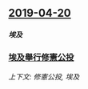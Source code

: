 ## [2019-04-20](/news/2019/04/20/index.md)

##### 埃及
### [埃及舉行修憲公投 ](/news/2019/04/20/埃及舉行修憲公投.md)
_上下文: 修憲公投, 埃及_

